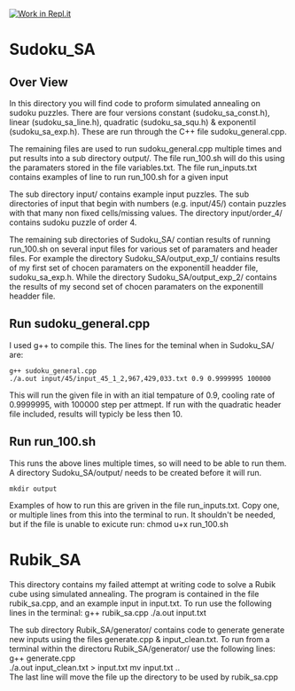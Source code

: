 [![Work in Repl.it](https://classroom.github.com/assets/work-in-replit-14baed9a392b3a25080506f3b7b6d57f295ec2978f6f33ec97e36a161684cbe9.svg)](https://classroom.github.com/online_ide?assignment_repo_id=4835627&assignment_repo_type=AssignmentRepo)



# Sudoku_SA

## Over View
In this directory you will find code to proform simulated annealing on sudoku puzzles. There are four versions constant (sudoku_sa_const.h), linear (sudoku_sa_line.h), quadratic (sudoku_sa_squ.h) & exponentil (sudoku_sa_exp.h). These are run through the C++ file sudoku_general.cpp. 

The remaining files are used to run sudoku_general.cpp multiple times and put results into a sub directory output/. The file run_100.sh will do this using the paramaters stored in the file variables.txt. The file run_inputs.txt contains examples of line to run run_100.sh for a given input

The sub directory input/ contains example input puzzles. The sub directories of input that begin with numbers (e.g. input/45/) contain puzzles with that many non fixed cells/missing values. The directory input/order_4/ contains sudoku puzzle of order 4.

The remaining sub directories of Sudoku_SA/ contian results of running run_100.sh on several input files for various set of paramaters and header files. For example the directory Sudoku_SA/output_exp_1/ contiains results of my first set of chocen paramaters on the exponentill headder file, sudoku_sa_exp.h. While the directory Sudoku_SA/output_exp_2/ contains the results of my second set of chocen paramaters on the exponentill headder file.


## Run sudoku_general.cpp
I used g++ to compile this. The lines for the teminal when in Sudoku_SA/ are:

    g++ sudoku_general.cpp 
    ./a.out input/45/input_45_1_2,967,429,033.txt 0.9 0.9999995 100000
    
This will run the given file in with an itial tempature of 0.9, cooling rate of 0.9999995, with 100000 step per attmept. If run with the quadratic header file included, results will typicly be less then 10.


## Run run_100.sh
This runs the above lines multiple times, so will need to be able to run them. A directory Sudoku_SA/output/ needs to be created before it will run. 

    mkdir output
Examples of how to run this are griven in the file run_inputs.txt. Copy one, or multiple lines from this into the terminal to run. It shouldn't be needed, but if the file is unable to exicute run: 
    chmod u+x run_100.sh
    

# Rubik_SA
This directory contains my failed attempt at writing code to solve a Rubik cube using simulated annealing. The program is contained in the file rubik_sa.cpp, and an example input in input.txt. To run use the following lines in the terminal:
    g++ rubik_sa.cpp 
    ./a.out input.txt

The sub directory Rubik_SA/generator/ contains code to generate generate new inputs using the files generate.cpp & input_clean.txt. To run from a terminal within the directoru Rubik_SA/generator/ use the following lines:
    g++ generate.cpp   
    ./a.out input_clean.txt > input.txt
    mv input.txt ..    
The last line will move the file up the directory to be used by rubik_sa.cpp 





